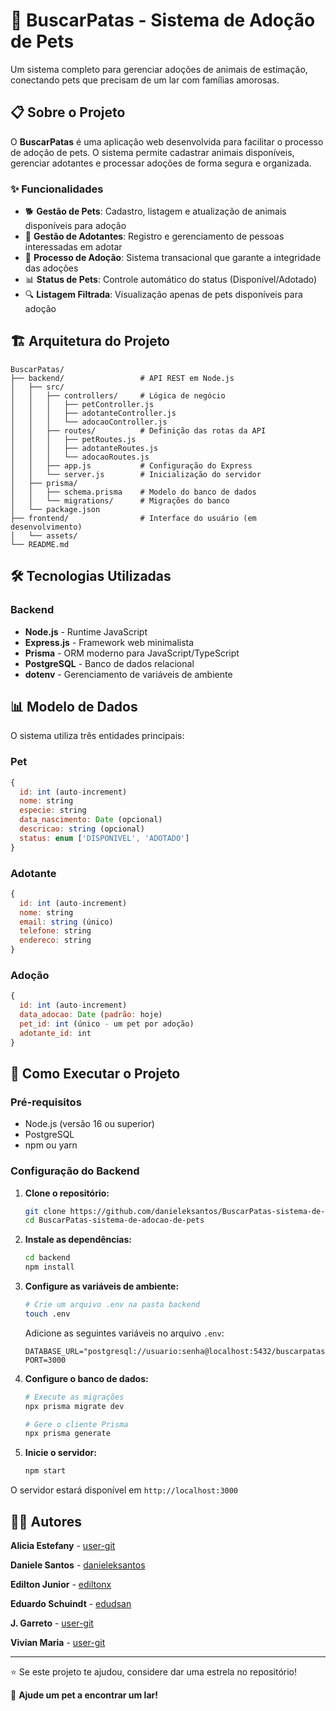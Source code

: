 # 🐾 BuscarPatas - Sistema de Adoção de Pets

Um sistema completo para gerenciar adoções de animais de estimação, conectando pets que precisam de um lar com famílias amorosas.

## 📋 Sobre o Projeto

O **BuscarPatas** é uma aplicação web desenvolvida para facilitar o processo de adoção de pets. O sistema permite cadastrar animais disponíveis, gerenciar adotantes e processar adoções de forma segura e organizada.

### ✨ Funcionalidades

- 🐕 **Gestão de Pets**: Cadastro, listagem e atualização de animais disponíveis para adoção
- 👥 **Gestão de Adotantes**: Registro e gerenciamento de pessoas interessadas em adotar
- 🤝 **Processo de Adoção**: Sistema transacional que garante a integridade das adoções
- 📊 **Status de Pets**: Controle automático do status (Disponível/Adotado)
- 🔍 **Listagem Filtrada**: Visualização apenas de pets disponíveis para adoção

## 🏗️ Arquitetura do Projeto

```
BuscarPatas/
├── backend/                 # API REST em Node.js
│   ├── src/
│   │   ├── controllers/     # Lógica de negócio
│   │   │   ├── petController.js
│   │   │   ├── adotanteController.js
│   │   │   └── adocaoController.js
│   │   ├── routes/          # Definição das rotas da API
│   │   │   ├── petRoutes.js
│   │   │   ├── adotanteRoutes.js
│   │   │   └── adocaoRoutes.js
│   │   ├── app.js           # Configuração do Express
│   │   └── server.js        # Inicialização do servidor
│   ├── prisma/
│   │   ├── schema.prisma    # Modelo do banco de dados
│   │   └── migrations/      # Migrações do banco
│   └── package.json
├── frontend/                # Interface do usuário (em desenvolvimento)
│   └── assets/
└── README.md
```

## 🛠️ Tecnologias Utilizadas

### Backend
- **Node.js** - Runtime JavaScript
- **Express.js** - Framework web minimalista
- **Prisma** - ORM moderno para JavaScript/TypeScript
- **PostgreSQL** - Banco de dados relacional
- **dotenv** - Gerenciamento de variáveis de ambiente

## 📊 Modelo de Dados

O sistema utiliza três entidades principais:

### Pet
```javascript
{
  id: int (auto-increment)
  nome: string
  especie: string
  data_nascimento: Date (opcional)
  descricao: string (opcional)
  status: enum ['DISPONIVEL', 'ADOTADO']
}
```

### Adotante
```javascript
{
  id: int (auto-increment)
  nome: string
  email: string (único)
  telefone: string
  endereco: string
}
```

### Adoção
```javascript
{
  id: int (auto-increment)
  data_adocao: Date (padrão: hoje)
  pet_id: int (único - um pet por adoção)
  adotante_id: int
}
```

## 🚀 Como Executar o Projeto

### Pré-requisitos

- Node.js (versão 16 ou superior)
- PostgreSQL
- npm ou yarn

### Configuração do Backend

1. **Clone o repositório:**
   ```bash
   git clone https://github.com/danieleksantos/BuscarPatas-sistema-de-adocao-de-pets.git
   cd BuscarPatas-sistema-de-adocao-de-pets
   ```

2. **Instale as dependências:**
   ```bash
   cd backend
   npm install
   ```

3. **Configure as variáveis de ambiente:**
   ```bash
   # Crie um arquivo .env na pasta backend
   touch .env
   ```
   
   Adicione as seguintes variáveis no arquivo `.env`:
   ```env
   DATABASE_URL="postgresql://usuario:senha@localhost:5432/buscarpatas"
   PORT=3000
   ```

4. **Configure o banco de dados:**
   ```bash
   # Execute as migrações
   npx prisma migrate dev
   
   # Gere o cliente Prisma
   npx prisma generate
   ```

5. **Inicie o servidor:**
   ```bash
   npm start
   ```

O servidor estará disponível em `http://localhost:3000`



## 👨‍💻 Autores

**Alicia Estefany** - [user-git](https://github.com/user-git)

**Daniele Santos** - [danieleksantos](https://github.com/danieleksantos)

**Edilton Junior** - [ediltonx](https://github.com/ediltonx)

**Eduardo Schuindt** - [edudsan](https://github.com/edudsan)

**J. Garreto** - [user-git](https://github.com/user-git)

**Vivian Maria** - [user-git](https://github.com/user-git)



---

⭐ Se este projeto te ajudou, considere dar uma estrela no repositório!

🐾 **Ajude um pet a encontrar um lar!**